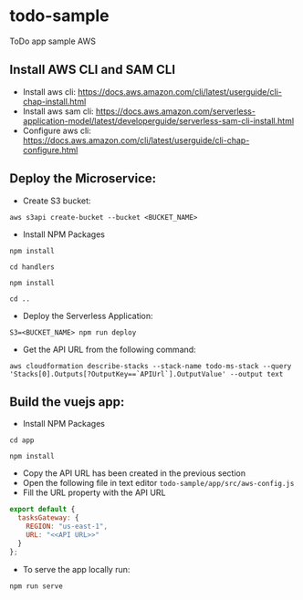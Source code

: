 # todo-sample
ToDo app sample AWS

## Install AWS CLI and SAM CLI
- Install aws cli: https://docs.aws.amazon.com/cli/latest/userguide/cli-chap-install.html
- Install aws sam cli: https://docs.aws.amazon.com/serverless-application-model/latest/developerguide/serverless-sam-cli-install.html
- Configure aws cli: https://docs.aws.amazon.com/cli/latest/userguide/cli-chap-configure.html

## Deploy the Microservice:
- Create S3 bucket: 
```
aws s3api create-bucket --bucket <BUCKET_NAME>
```
- Install NPM Packages
```
npm install

cd handlers

npm install

cd ..
```
- Deploy the Serverless Application:
```
S3=<BUCKET_NAME> npm run deploy
```
- Get the API URL from the following command:
```
aws cloudformation describe-stacks --stack-name todo-ms-stack --query 'Stacks[0].Outputs[?OutputKey==`APIUrl`].OutputValue' --output text
```


## Build the vuejs app:
- Install NPM Packages
```
cd app

npm install
```
- Copy the API URL has been created in the previous section 
- Open the following file in text editor
```todo-sample/app/src/aws-config.js```
- Fill the URL property with the API URL
```javascript
export default {
  tasksGateway: {
    REGION: "us-east-1",
    URL: "<<API URL>>"
  }
};
```
  - To serve the app locally run:
```
npm run serve
```
